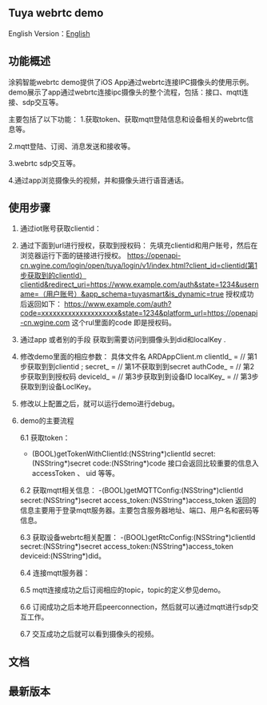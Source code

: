 ## Tuya webrtc demo


English Version：[English](README.md)


## 功能概述

涂鸦智能webrtc demo提供了iOS App通过webrtc连接IPC摄像头的使用示例。 demo展示了app通过webrtc连接ipc摄像头的整个流程，包括：接口、mqtt连接、sdp交互等。

主要包括了以下功能： 
1.获取token、获取mqtt登陆信息和设备相关的webrtc信息等。

2.mqtt登陆、订阅、消息发送和接收等。

3.webrtc sdp交互等。

4.通过app浏览摄像头的视频，并和摄像头进行语音通话。

## 使用步骤

1. 通过iot账号获取clientid：

2. 通过下面到url进行授权，获取到授权码：
    先填充clientid和用户账号，然后在浏览器运行下面的链接进行授权。
    https://openapi-cn.wgine.com/login/open/tuya/login/v1/index.html?client_id=clientid(第1步获取到的clientId）clientid&redirect_uri=https://www.example.com/auth&state=1234&username=（用户账号）&app_schema=tuyasmart&is_dynamic=true
    授权成功后返回如下：
    https://www.example.com/auth?code=xxxxxxxxxxxxxxxxxxxx&state=1234&platform_url=https://openapi-cn.wgine.com
    这个rul里面的code 即是授权码。
    
3. 通过app 或者别的手段 获取到需要访问到摄像头到did和localKey .

4. 修改demo里面的相应参数：
   具体文件名 ARDAppClient.m
   clientId_ =        // 第1步获取到到clientid ;
   secret_   =        // 第1不获取到到secret
   authCode_ =        // 第2步获取到到授权码
   deviceId_ =        // 第3步获取到到设备ID
   localKey_ =        // 第3步获取到到设备LoclKey。
   
5. 修改以上配置之后，就可以运行demo进行debug。    

6. demo的主要流程

    6.1 获取token：
      - (BOOL)getTokenWithClientId:(NSString*)clientId secret:(NSString*)secret  code:(NSString*)code 
      接口会返回比较重要的信息入accessToken 、 uid 等等。
      
    6.2 获取mqtt相关信息：
      -(BOOL)getMQTTConfig:(NSString*)clientId secret:(NSString*)secret access_token:(NSString*)access_token 
      返回的信息主要用于登录mqtt服务器。主要包含服务器地址、端口、用户名和密码等信息。
      
    6.3 获取设备webrtc相关配置：
      -(BOOL)getRtcConfig:(NSString*)clientId secret:(NSString*)secret access_token:(NSString*)access_token deviceid:(NSString*)did。
      
    6.4 连接mqtt服务器：
  
    6.5 mqtt连接成功之后订阅相应的topic，topic的定义参见demo。
  
    6.6 订阅成功之后本地开启peerconnection，然后就可以通过mqtt进行sdp交互工作。
  
    6.7 交互成功之后就可以看到摄像头的视频。

## 文档


## 最新版本
